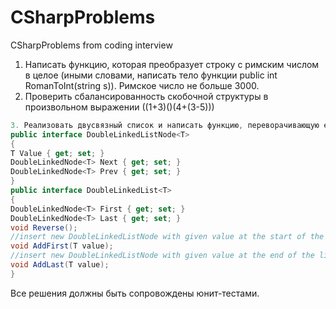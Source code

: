 # CSharpProblems
CSharpProblems from coding interview

1. Написать функцию, которая преобразует строку с римским числом в целое (иными словами, написать тело функции public int RomanToInt(string s)). Римское число не больше 3000.
2. Проверить сбалансированность скобочной структуры в произвольном выражении ((1+3)()(4+(3-5)))

```csharp
3. Реализовать двусвязный список и написать функцию, переворачивающую его, т.е. изменяющую порядок элементов на обратный.
public interface DoubleLinkedListNode<T>
{
T Value { get; set; }
DoubleLinkedNode<T> Next { get; set; }
DoubleLinkedNode<T> Prev { get; set; }
}
public interface DoubleLinkedList<T>
{
DoubleLinkedNode<T> First { get; set; }
DoubleLinkedNode<T> Last { get; set; }
void Reverse();
//insert new DoubleLinkedListNode with given value at the start of the list
void AddFirst(T value);
//insert new DoubleLinkedListNode with given value at the end of the list
void AddLast(T value);
}
```

Все решения должны быть сопровождены юнит-тестами.
